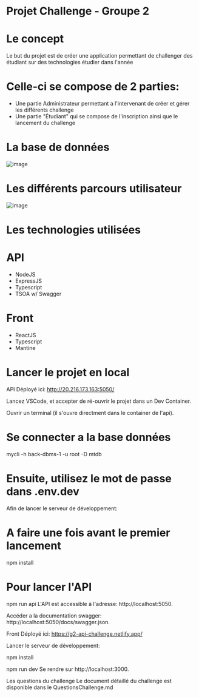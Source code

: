 # Projet Challenge - Groupe 2

# Le concept

Le but du projet est de créer une application permettant de challenger des étudiant sur des technologies étudier dans l'année

# Celle-ci se compose de 2 parties:

  - Une partie Administrateur permettant a l'intervenant de créer et gérer les différents challenge
  - Une partie "Étudiant" qui se compose de l'inscription ainsi que le lancement du challenge


# La base de données

![image](https://user-images.githubusercontent.com/75838045/178742331-94ee254f-e3a4-482a-9587-4192ec1113a4.png)

# Les différents parcours utilisateur

![image](https://user-images.githubusercontent.com/75838045/178742382-09fc22b7-920e-4050-b543-3fd3fe2a0561.png)

# Les technologies utilisées

# API
  - NodeJS
  - ExpressJS
  - Typescript
  - TSOA w/ Swagger
  
# Front
  - ReactJS
  - Typescript
  - Mantine
  
# Lancer le projet en local

API
Déployé ici: http://20.216.173.163:5050/

Lancez VSCode, et accepter de ré-ouvrir le projet dans un Dev Container.

Ouvrir un terminal (il s'ouvre directment dans le container de l'api).

# Se connecter a la base données

mycli -h back-dbms-1 -u root -D mtdb
# Ensuite, utilisez le mot de passe dans .env.dev
Afin de lancer le serveur de développement:

# A faire une fois avant le premier lancement
npm install

# Pour lancer l'API
npm run api
L'API est accessible à l'adresse: http://localhost:5050.

Accéder a la documentation swagger: http://localhost:5050/docs/swagger.json.

Front
Déployé ici: https://g2-api-challenge.netlify.app/

Lancer le serveur de développement:

npm install

npm run dev
Se rendre sur http://localhost:3000.

Les questions du challenge
Le document détaillé du challenge est disponible dans le QuestionsChallenge.md
